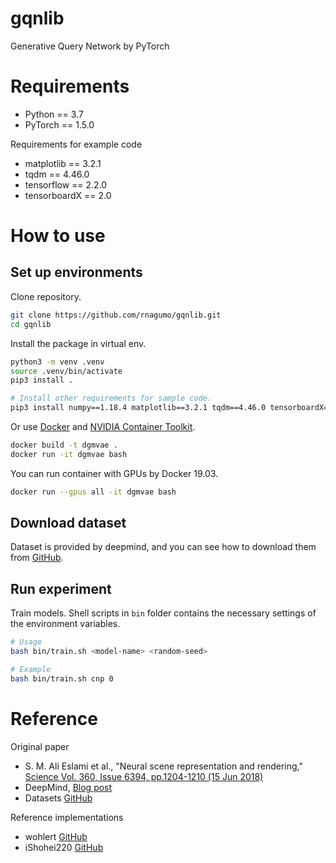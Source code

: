 
# gqnlib

Generative Query Network by PyTorch

# Requirements

* Python == 3.7
* PyTorch == 1.5.0

Requirements for example code

* matplotlib == 3.2.1
* tqdm == 4.46.0
* tensorflow == 2.2.0
* tensorboardX == 2.0

# How to use

## Set up environments

Clone repository.

```bash
git clone https://github.com/rnagumo/gqnlib.git
cd gqnlib
```

Install the package in virtual env.

```bash
python3 -m venv .venv
source .venv/bin/activate
pip3 install .

# Install other requirements for sample code.
pip3 install numpy==1.18.4 matplotlib==3.2.1 tqdm==4.46.0 tensorboardX==2.0
```

Or use [Docker](https://docs.docker.com/get-docker/) and [NVIDIA Container Toolkit](https://github.com/NVIDIA/nvidia-docker).

```bash
docker build -t dgmvae .
docker run -it dgmvae bash
```

You can run container with GPUs by Docker 19.03.

```bash
docker run --gpus all -it dgmvae bash
```

## Download dataset

Dataset is provided by deepmind, and you can see how to download them from [GitHub](https://github.com/deepmind/gqn-datasets).

## Run experiment

Train models. Shell scripts in `bin` folder contains the necessary settings of the environment variables.

```bash
# Usage
bash bin/train.sh <model-name> <random-seed>

# Example
bash bin/train.sh cnp 0
```

# Reference

Original paper

* S. M. Ali Eslami et al., "Neural scene representation and rendering," [Science Vol. 360, Issue 6394, pp.1204-1210 (15 Jun 2018)](https://science.sciencemag.org/content/360/6394/1204.full?ijkey=kGcNflzOLiIKQ&keytype=ref&siteid=sci)
* DeepMind, [Blog post](https://deepmind.com/blog/article/neural-scene-representation-and-rendering)
* Datasets [GitHub](https://github.com/deepmind/gqn-datasets)

Reference implementations

* wohlert [GitHub](https://github.com/wohlert/generative-query-network-pytorch)
* iShohei220 [GitHub](https://github.com/iShohei220/torch-gqn)

